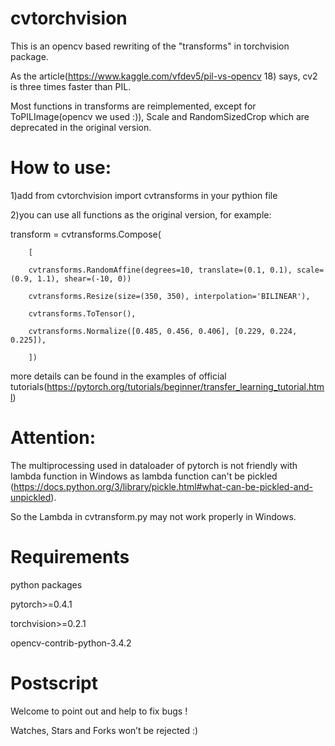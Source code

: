 # cvtorchvision
This is an opencv based rewriting of the "transforms" in torchvision package.

As the article(https://www.kaggle.com/vfdev5/pil-vs-opencv 18) says, cv2 is three times faster than PIL.

Most functions in transforms are reimplemented, except for ToPILImage(opencv we used :)), Scale and RandomSizedCrop which are deprecated in the original version.
# How to use:

1)add from cvtorchvision import cvtransforms in your pythion file

2)you can use all functions as the original version, for example:

transform = cvtransforms.Compose(

        [
        
        cvtransforms.RandomAffine(degrees=10, translate=(0.1, 0.1), scale=(0.9, 1.1), shear=(-10, 0))
        
        cvtransforms.Resize(size=(350, 350), interpolation='BILINEAR'),
        
        cvtransforms.ToTensor(),
        
        cvtransforms.Normalize([0.485, 0.456, 0.406], [0.229, 0.224, 0.225]),
            
        ])
more details can be found in the examples of official tutorials(https://pytorch.org/tutorials/beginner/transfer_learning_tutorial.html) 
# Attention: 
The multiprocessing used in dataloader of pytorch is not friendly with lambda function in Windows as lambda function can't be pickled (https://docs.python.org/3/library/pickle.html#what-can-be-pickled-and-unpickled).

So the Lambda in cvtransform.py may not work properly in Windows.

# Requirements
python packages

pytorch>=0.4.1

torchvision>=0.2.1

opencv-contrib-python-3.4.2

# Postscript
Welcome to point out and help to fix bugs !

Watches, Stars and Forks won’t be rejected :)
